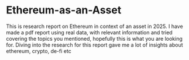 # Ethereum-as-an-Asset
This is research report on Ethereum in context of an asset in 2025. I have made a pdf report using real data, with relevant information and tried covering the topics you mentioned, hopefully this is what you are looking for. Diving into the research for this report gave me a lot of insights about ethereum, crypto, de-fi etc
